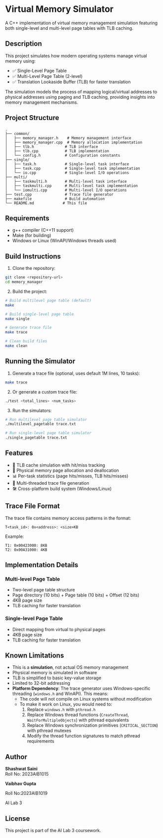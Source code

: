 # Virtual Memory Simulator

A C++ implementation of virtual memory management simulation featuring both single-level and multi-level page tables with TLB caching.

## Description

This project simulates how modern operating systems manage virtual memory using:
- ✅ Single-Level Page Table
- ✅ Multi-Level Page Table (2-level)
- ✅ Translation Lookaside Buffer (TLB) for faster translation

The simulation models the process of mapping logical/virtual addresses to physical addresses using paging and TLB caching, providing insights into memory management mechanisms.

## Project Structure

```
.
├── common/
│   ├── memory_manager.h    # Memory management interface
│   ├── memory_manager.cpp  # Memory allocation implementation
│   ├── tlb.h              # TLB interface
│   ├── tlb.cpp            # TLB implementation
│   └── config.h           # Configuration constants
├── single/
│   ├── task.h             # Single-level task interface
│   ├── task.cpp           # Single-level task implementation
│   └── io.cpp             # Single-level I/O operations
├── multi/
│   ├── taskmulti.h        # Multi-level task interface
│   ├── taskmulti.cpp      # Multi-level task implementation
│   └── iomulti.cpp        # Multi-level I/O operations
├── test.cpp               # Trace file generator
├── makefile               # Build automation
└── README.md             # This file
```

## Requirements

- g++ compiler (C++11 support)
- Make (for building)
- Windows or Linux (WinAPI/Windows threads used)

## Build Instructions

1. Clone the repository:
```bash
git clone <repository-url>
cd memory_manager
```

2. Build the project:
```bash
# Build multilevel page table (default)
make

# Build single-level page table
make single

# Generate trace file
make trace

# Clean build files
make clean
```

## Running the Simulator

1. Generate a trace file (optional, uses default 1M lines, 10 tasks):
```bash
make trace
```

2. Or generate a custom trace file:
```bash
./test <total_lines> <num_tasks>
```

3. Run the simulators:
```bash
# Run multilevel page table simulator
./multilevel_pagetable trace.txt

# Run single-level page table simulator
./single_pagetable trace.txt
```

## Features

- 🧠 TLB cache simulation with hit/miss tracking
- 🧮 Physical memory page allocation and deallocation
- 📊 Per-task statistics (page hits/misses, TLB hits/misses)
- 🧵 Multi-threaded trace file generation
- 🛠️ Cross-platform build system (Windows/Linux)

## Trace File Format

The trace file contains memory access patterns in the format:
```
T<task_id>: 0x<address>: <size>KB
```

Example:
```
T1: 0x00423000: 8KB
T2: 0x00A31000: 4KB
```

## Implementation Details

### Multi-level Page Table
- Two-level page table structure
- Page directory (10 bits) + Page table (10 bits) + Offset (12 bits)
- 4KB page size
- TLB caching for faster translation

### Single-level Page Table
- Direct mapping from virtual to physical pages
- 4KB page size
- TLB caching for faster translation

## Known Limitations

- This is a **simulation**, not actual OS memory management
- Physical memory is simulated in software
- TLB is simplified to basic key-value storage
- Limited to 32-bit addressing
- **Platform Dependency**: The trace generator uses Windows-specific threading (`windows.h` and WinAPI). This means:
  - The code will not compile on Linux systems without modification
  - To make it work on Linux, you would need to:
    1. Replace `windows.h` with `pthread.h`
    2. Replace Windows thread functions (`CreateThread`, `WaitForMultipleObjects`) with pthread equivalents
    3. Replace Windows synchronization primitives (`CRITICAL_SECTION`) with pthread mutexes
    4. Modify the thread function signatures to match pthread requirements

## Author

**Shashwat Saini**  
Roll No: 2023AIB1015  

**Vaibhav Gupta**

Roll No:2023AIB1019

AI Lab 3

## License

This project is part of the AI Lab 3 coursework.
